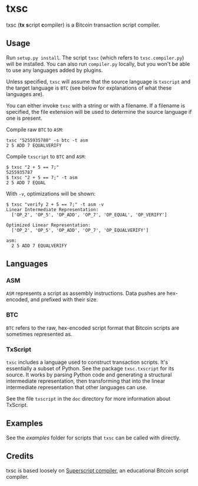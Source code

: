 # txsc

txsc (**tx** **s**cript **c**ompiler) is a Bitcoin transaction script compiler.

## Usage

Run `setup.py install`. The script `txsc` (which refers to `txsc.compiler.py`) will be installed.
You can also run `compiler.py` locally, but you won't be able to use any languages added by plugins.

Unless specified, `txsc` will assume that the source language is `txscript` and the target
language is `BTC` (see below for explanations of what these languages are).

You can either invoke `txsc` with a string or with a filename. If a filename is specified, the file
extension will be used to determine the source language if one is present.

Compile raw `BTC` to `ASM`:

```
txsc "5255935788" -s btc -t asm
2 5 ADD 7 EQUALVERIFY
```

Compile `txscript` to `BTC` and `ASM`:

```
$ txsc "2 + 5 == 7;"
5255935787
$ txsc "2 + 5 == 7;" -t asm
2 5 ADD 7 EQUAL
```

With `-v`, optimizations will be shown:

```
$ txsc "verify 2 + 5 == 7;" -t asm -v
Linear Intermediate Representation:
  ['OP_2', 'OP_5', 'OP_ADD', 'OP_7', 'OP_EQUAL', 'OP_VERIFY']

Optimized Linear Representation:
  ['OP_2', 'OP_5', 'OP_ADD', 'OP_7', 'OP_EQUALVERIFY']

asm:
  2 5 ADD 7 EQUALVERIFY
```

## Languages

### ASM

`ASM` represents a script as assembly instructions. Data pushes are hex-encoded, and prefixed with
their size.

### BTC

`BTC` refers to the raw, hex-encoded script format that Bitcoin scripts are sometimes represented as.

### TxScript

`txsc` includes a language used to construct transaction scripts. It's essentially a subset of Python.
See the package `txsc.txscript` for its source. It works by parsing Python code and generating a
structural intermediate representation, then transforming that into the linear intermediate representation
that other languages can use.

See the file `txscript` in the `doc` directory for more information about TxScript.

## Examples

See the *examples* folder for scripts that `txsc` can be called with directly.

## Credits

txsc is based loosely on [Superscript compiler](https://github.com/curiosity-driven/bitcoin-contracts-compiler), an educational Bitcoin script compiler.
